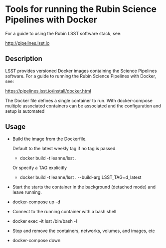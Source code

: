 Tools for running the Rubin Science Pipelines with Docker
==========================================================

For a guide to using the Rubin LSST software stack, see:

http://pipelines.lsst.io

Description
------------

LSST provides versioned Docker images containing the Science Pipelines software. 
For a guide to running the Rubin Science Pipelines with Docker, see: 

https://pipelines.lsst.io/install/docker.html

The Docker file defines a single container to run. With docker-compose multiple associated containers can 
be associated and the configuration and setup is automated

Usage
-----

- Build the image from the Dockerfile.

    Default to the latest weekly tag if no tag is passed. 
    * docker build -t leanne/lsst . 

     Or specify a TAG explicitly
    * docker build -t leanne/lsst . --build-arg LSST_TAG=d_latest


- Start the starts the container in the background (detached mode) and leave running. 
* docker-compose up -d 
    
- Connect to the running container with a bash shell
* docker exec -it lsst /bin/bash -l


- Stop and remove the containers, networks, volumes, and images, etc
* docker-compose down

